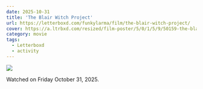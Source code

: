 ```yaml
---
date: 2025-10-31
title: 'The Blair Witch Project'
url: https://letterboxd.com/funkylarma/film/the-blair-witch-project/
cover: https://a.ltrbxd.com/resized/film-poster/5/0/1/5/9/50159-the-blair-witch-project-0-600-0-900-crop.jpg?v=05594b24b0
category: movie
tags:
  - Letterboxd
  - activity
---
```


<!-- @format -->

![](https://a.ltrbxd.com/resized/film-poster/5/0/1/5/9/50159-the-blair-witch-project-0-600-0-900-crop.jpg?v=05594b24b0)

Watched on Friday October 31, 2025.
